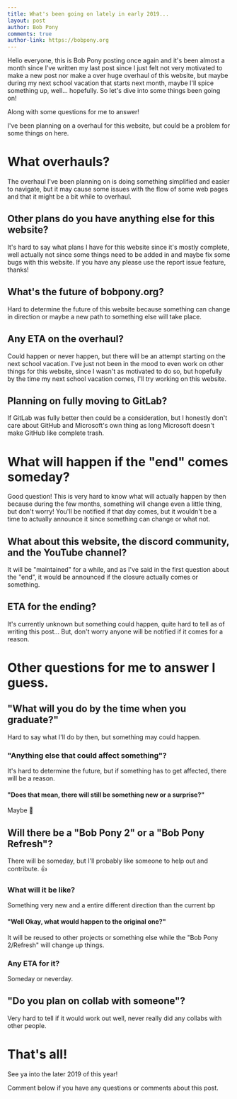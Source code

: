 ```yaml
---
title: What's been going on lately in early 2019...
layout: post
author: Bob Pony
comments: true
author-link: https://bobpony.org
---
```


Hello everyone, this is Bob Pony posting once again and it's been almost a month since I've written my last post since I just felt not very motivated to make a new post nor make a over huge overhaul of this website, but maybe during my next school vacation that starts next month, maybe I'll spice something up, well... hopefully. So let's dive into some things been going on!

Along with some questions for me to answer!

I've been planning on a overhaul for this website, but could be a problem for some things on here.

# What overhauls?

The overhaul I've been planning on is doing something simplified and easier to navigate, but it may cause some issues with the flow of some web pages and that it might be a bit while to overhaul.

## Other plans do you have anything else for this website?

It's hard to say what plans I have for this website since it's mostly complete, well actually not since some things need to be added in and maybe fix some bugs with this website. If you have any please use the report issue feature, thanks!

## What's the future of bobpony.org?

Hard to determine the future of this website because something can change in direction or maybe a new path to something else will take place.

## Any ETA on the overhaul?

Could happen or never happen, but there will be an attempt starting on the next school vacation. I've just not been in the mood to even work on other things for this website, since I wasn't as motivated to do so, but hopefully by the time my next school vacation comes, I'll try working on this website.

## Planning on fully moving to GitLab?

If GitLab was fully better then could be a consideration, but I honestly don't care about GitHub and Microsoft's own thing as long Microsoft doesn't make GitHub like complete trash.

# What will happen if the "end" comes someday?

Good question! This is very hard to know what will actually happen by then because during the few months, something will change even a little thing, but don't worry! You'll be notified if that day comes, but it wouldn't be a time to actually announce it since something can change or what not.

## What about this website, the discord community, and the YouTube channel?

It will be "maintained" for a while, and as I've said in the first question about the "end", it would be announced if the closure actually comes or something.

## ETA for the ending?

It's currently unknown but something could happen, quite hard to tell as of writing this post... But, don't worry anyone will be notified if it comes for a reason.

# Other questions for me to answer I guess.

## "What will you do by the time when you graduate?"

Hard to say what I'll do by then, but something may could happen.

### "Anything else that could affect something"?

It's hard to determine the future, but if something has to get affected, there will be a reason.

#### "Does that mean, there will still be something new or a surprise?"

Maybe :thinking:

## Will there be a "Bob Pony 2" or a "Bob Pony Refresh"?

There will be someday, but I'll probably like someone to help out and contribute. :thumbsup:

### What will it be like?

Something very new and a entire different direction than the current bp

#### "Well Okay, what would happen to the original one?"

It will be reused to other projects or something else while the "Bob Pony 2/Refresh" will change up things.

### Any ETA for it?

Someday or neverday.

## "Do you plan on collab with someone"?

Very hard to tell if it would work out well, never really did any collabs with other people.

# That's all!

See ya into the later 2019 of this year! 

Comment below if you have any questions or comments about this post.
